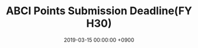 ﻿---
layout: ja/news/post
title:  "ABCI Points Submission Deadline(FY H30)"
showdate: 2019.03.15
date:   2019-03-15 00:00:00 +0900
lang: en
headline: "0"
categories: "HEADLINE"
outurl: how_to_use/tariffs.html
---
